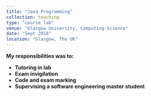 ```yaml
---
title: "Java Programming"
collection: teaching
type: "course lab"
venue: "Glasgow University, Computing Science"
date: "Sept 2018"
location: "Glasgow, The UK"
---
```


<b>My responsibilities was to:<b> <br />
* Tutoring in lab
* Exam invigilation
* Code and exam marking
* Supervising a software engineering master student

